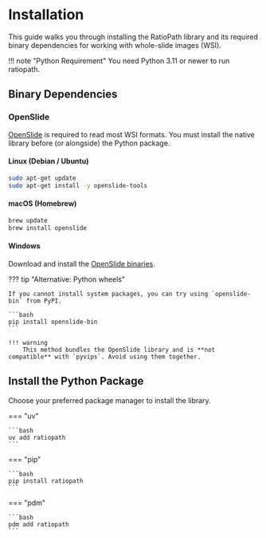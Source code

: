 # Installation

This guide walks you through installing the RatioPath library and its required binary dependencies for working with whole-slide images (WSI).

!!! note "Python Requirement"
    You need Python 3.11 or newer to run ratiopath.


## Binary Dependencies

### OpenSlide

[OpenSlide](https://openslide.org) is required to read most WSI formats. You must install the native library before (or alongside) the Python package.

#### Linux (Debian / Ubuntu)

```bash
sudo apt-get update
sudo apt-get install -y openslide-tools
```

#### macOS (Homebrew)

```bash
brew update
brew install openslide
```

#### Windows

Download and install the [OpenSlide binaries](https://openslide.org/download/).


??? tip "Alternative: Python wheels"

    If you cannot install system packages, you can try using `openslide-bin` from PyPI.

    ```bash
    pip install openslide-bin
    ```

    !!! warning
        This method bundles the OpenSlide library and is **not compatible** with `pyvips`. Avoid using them together.



## Install the Python Package

Choose your preferred package manager to install the library.

=== "uv"

    ```bash
    uv add ratiopath
    ```

=== "pip"

    ```bash
    pip install ratiopath
    ```

=== "pdm"

    ```bash
    pdm add ratiopath
    ```
